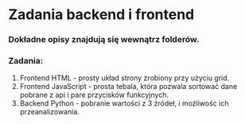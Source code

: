 # Zadania backend i frontend

### Dokładne opisy znajdują się wewnątrz folderów.

### Zadania:

1. Frontend HTML - prosty układ strony zrobiony przy użyciu grid.
2. Frontend JavaScript - prosta tebala, która pozwala sortować dane pobrane z api i pare przycisków funkcyjnych.
3. Backend Python - pobranie wartości z 3 źródeł, i możliwośc ich przeanalizowania.